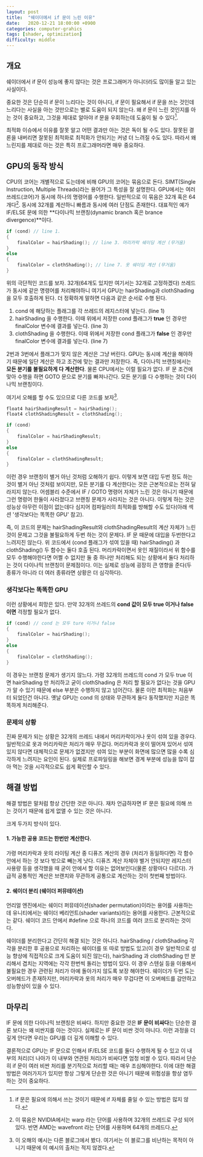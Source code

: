 ```yaml
---
layout: post
title:  "쉐이더에서 if 문이 느린 이유"
date:   2020-12-21 18:00:00 +0900
categories: computer-grahics
tags: [shader, optimization]
difficulty: middle
---
```

## 개요
쉐이더에서 if 문이 성능에 좋지 않다는 것은 프로그래머가 아니더라도 많이들 알고 있는 사실이다.

중요한 것은 단순히 if 문이 느리다는 것이 아니다, if 문이 필요해서 if 문을 쓰는 것인데 느리다는 사실을 아는 것만으로는 별로 도움이 되지 않는다.
왜 if 문이 느린 것인지를 아는 것이 중요하고, 그것을 제대로 알아야 if 문을 우회하는데 도움이 될 수 있다[^1].

최적화 이슈에서 이유를 잘못 알고 어떤 결과만 아는 것은 독이 될 수도 있다. 잘못된 결론을 내버리면 잘못된 최적화로 최적화가 안되기는 커녕 더 느려질 수도 있다.
따라서 왜 느린지를 제대로 아는 것은 특히 프로그래머라면 매우 중요하다.

## GPU의 동작 방식
CPU의 코어는 개별적으로 도는데에 비해 GPU의 코어는 묶음으로 돈다. SIMT(Single Instruction, Multiple Threads)라는 용어가 그 특성을 잘 설명한다. GPU에서는 여러 쓰레드(코어)가 동시에 하나의 명령어를 수행한다. 일반적으로 이 묶음은 32개 혹은 64개다[^2]. 동시에 32개를 계산하니 빠름과 동시에 여러 단점도 존재한다. 대표적인 예가 IF/ELSE 문에 의한 **다이나믹 브랜칭(dynamic branch 혹은 brance divergence)**이다.

```cpp
if (cond) // line 1.
{
    finalColor = hairShading(); // line 3. 머리카락 쉐이딩 계산 (무거움)
}
else
{
    finalColor = clothShading(); // line 7. 옷 쉐이딩 계산 (무거움)
}
```

위의 극단적인 코드를 보자. 32개(64개도 있지만 여기서는 32개로 고정하겠다) 쓰레드가 동시에 같은 명령어를 처리해야하니 여기서 GPU는 hairShading과 clothShading을 모두 호출하게 된다.
더 정확하게 말하면 다음과 같은 순서로 수행 된다.

1. cond 에 해당하는 플래그를 각 쓰레드의 레지스터에 넣는다. (line 1)
2. hairShading 을 수행한다. 이때 위에서 저장한 cond 플래그가 **true** 인 경우만 finalColor 변수에 결과를 넣는다. (line 3)
3. clothShading 을 수행한다. 이때 위에서 저장한 cond 플래그가 **false** 인 경우만 finalColor 변수에 결과를 넣는다. (line 7)

2번과 3번에서 플래그가 맞지 않은 계산은 그냥 버린다. GPU는 동시에 계산을 해야하기 때문에 일단 계산은 하고 조건에 맞는 결과만 저장한다. 즉, 다이나믹 브랜칭에서는 **모든 분기를 불필요하게 다 계산한다**.
물론 CPU에서는 이럴 필요가 없다. IF 문 조건에 맞아 수행을 하면 GOTO 문으로 분기를 빠져나간다. 모든 분기를 다 수행하는 것이 다이나믹 브랜칭이다.

여기서 오해를 할 수도 있으므로 다른 코드를 보자[^3].

```cpp
float4 hairShadingResult = hairShading();
float4 clothShadingResult = clothShading();

if (cond)
{
    finalColor = hairShadingResult;
}
else
{
    finalColor = clothShadingResult;
}
```

이런 경우 브랜칭이 별거 아닌 것처럼 오해하기 쉽다. 이렇게 보면 대입 두번 정도 하는 것이 별거 아닌 것처럼 보이지만, 모든 분기를 다 계산한다는 것은 근본적으로는 전혀 달라지지 않는다.
어셈블리 수준에서 IF / GOTO 명령어 자체가 느린 것은 아니기 때문에 그런 명령어 한둘이 사라졌다고 브랜칭 문제가 사라지는 것은 아니다.
이렇게 하는 것은 성능상 아무런 이점이 없는데다 심지어 컴파일러의 최적화를 방해할 수도 있다(아래 섹션 '생각보다는 똑똑한 GPU' 참고).

즉, 이 코드의 문제는 hairShadingResult와 clothShadingResult의 계산 자체가 느린 것이 문제고 그것을 불필요하게 두번 하는 것이 문제다. IF 문 때문에 대입을 두번한다고 느려지진 않는다.
위 코드에서 (cond 플래그가 섞여 있을 때) hairShading() 과 clothShading() 두 함수는 둘다 호출 된다.
머리카락이면서 옷인 재질이라서 위 함수를 모두 수행해야한다면 어쩔 수 없지만 둘 중 하나만 처리해도 되는 상황에서 둘다 처리하는 것이 다이나믹 브랜칭이 문제점이다.
이는 실제로 성능에 굉장히 큰 영향을 준다(두 종류가 아니라 더 여러 종류라면 상황은 더 심각하다).

### 생각보다는 똑똑한 GPU
이런 상황에서 희망은 있다. 만약 32개의 쓰레드의 **cond 값이 모두 true 이거나 false 이면** 걱정할 필요가 없다.

```cpp
if (cond) // cond 는 모두 ture 이거나 false
{
    finalColor = hairShading();
}
else
{
    finalColor = clothShading();
}
```

이 경우는 브랜칭 문제가 생기지 않느다. 가령 32개의 쓰레드의 cond 가 모두 true 이면 hairShading 만 처리하고 굳이 clothShading 은 처리 할 필요가 없다는 것을 GPU가 알 수 있기 때문에 else 부분은 수행하지 않고 넘어간다. 물론 이런 최적화는 처음부터 되었던건 아니다. 옛날 GPU는 cond 의 상태와 무관하게 둘다 동작했지만 지금은 똑똑하게 처리해준다.

### 문제의 상황
진짜 문제가 되는 상황은 32개의 쓰레드 내에서 머리카락이거나 옷이 섞여 있을 경우다. 일반적으로 옷과 머리카락은 처리가 매우 무겁다. 
머리카락과 옷이 떨어져 있어서 섞여 있지 않다면 대체적으로 문제가 없겠지만 섞여 있는 부분이 화면에 많으면 많을 수록 심각하게 느려지는 요인이 된다. 실제로 프로파일링을 해보면 경계 부분에 성능을 많이 잡아 먹는 것을 시각적으로도 쉽게 확인할 수 있다.

## 해결 방법
해결 방법은 말처럼 항상 간단한 것은 아니다. 재차 언급하자면 IF 문은 필요에 의해 쓰는 것이기 때문에 쉽게 없앨 수 있는 것은 아니다.

크게 두가지 방식이 있다.
#### 1. 가능한 공용 코드는 한번만 계산한다.

가령 머리카락과 옷의 라이팅 계산 중 디퓨즈 계산의 경우 (처리가 동일하다면) 각 함수 안에서 하는 것 보다 밖으로 빼는게 낫다. 디퓨즈 계산 자체야 별거 안되지만 레지스터 사용량 등을 생각했을 때 굳이 안에서 할 이유는 없어보인다(물론 상황마다 다르다).
가급적 공통적인 계산은 브랜치와 무관하게 공통으로 계산하는 것이 첫번째 방법이다.

#### 2. 쉐이더 분리 (쉐이더 퍼뮤테이션)

언리얼 엔진에서는 쉐이더 퍼뮤테이션(shader permutation)이라는 용어를 사용하는데 유니티에서는 쉐이더 베리언트(shader variants)라는 용어를 사용한다. 근본적으로는 같다. 쉐이더 코드 안에서 #define 으로 하나의 코드를 여러 코드로 분리하는 것이다.

쉐이더를 분리한다고 간단히 해결 되는 것은 아니다. hairShading / clothShading 각각을 분리한 후 공용으로 처리하는 쉐이더를 또 따로 방법도 있고(이 경우 일반적으로 성능 향상에 직접적으로 크게 도움이 되진 않는다),
hairShading 과 clothShading 만 분리해서 겹치는 지역에는 각각 한번씩 돌리는 방법이 있다. 이 경우 스텐실 등을 이용해서 불필요한 경우 관련된 처리가 아예 돌아가지 않도록 보장 해야한다.
쉐이더가 두번 도는 오버헤드가 존재하지만, 머리카락과 옷의 처리가 매우 무겁다면 이 오버헤드를 감안하고 성능향상이 있을 수 있다.

## 마무리
IF 문에 의한 다이나믹 브랜칭은 비싸다. 하지만 중요한 것은 **IF 문이 비싸다**는 단순한 결론 보다는 왜 비싼지를 아는 것이다. 실제로는 IF 문이 비싼 것이 아니다.
이런 과정을 더 깊게 안다면 우리는 GPU를 더 깊게 이해할 수 있다.

결론적으로 GPU는 IF 문으로 인해서 IF/ELSE 코드를 둘다 수행하게 될 수 있고 이 내부의 처리(더 나아가 이 내부와 연관된 처리)가 비싸다면 엄청 비쌀 수 있다.
따라서 단순히 if 문이 여러 비싼 처리를 분기적으로 처리할 때는 매우 조심해야한다. 이에 대한 해결 방법은 여러가지가 있지만 항상 그렇게 단순한 것은 아니기 때문에 위험성을 항상 염두하는 것이 중요하다.

[^1]: if 문은 필요에 의해서 쓰는 것이기 때문에 if 자체를 줄일 수 있는 방법은 많지 않다.
[^2]: 이 묶음은 NVIDIA에서는 warp 라는 단어를 사용하며 32개의 쓰레드로 구성 되어 있다. 반면 AMD는 wavefront 라는 단어를 사용하며 64개의 쓰레드다.
[^3]: 이 오해의 예시는 다른 블로그에서 봤다. 여기서는 이 블로그를 비난하는 목적이 아니기 때문에 이 예시의 출처는 적지 않겠다.